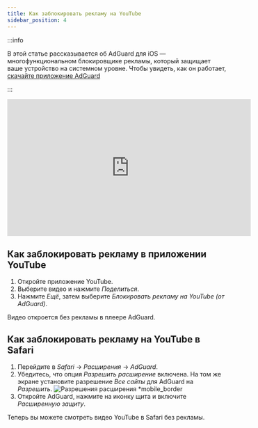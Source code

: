 ```yaml
---
title: Как заблокировать рекламу на YouTube
sidebar_position: 4
---
```


:::info

В этой статье рассказывается об AdGuard для iOS — многофункциональном блокировщике рекламы, который защищает ваше устройство на системном уровне. Чтобы увидеть, как он работает, [скачайте приложение AdGuard](https://agrd.io/download-kb-adblock)

:::  

<iframe width="560" height="315" class="youtube-video" src="https://www.youtube-nocookie.com/embed/YW9Ojcm1Gkg" title="Видеоплеер YouTube" frameborder="0" allow="accelerometer; autoplay; clipboard-write; encrypted-media; gyroscope; picture-in-picture" allowfullscreen></iframe>

## Как заблокировать рекламу в приложении YouTube

1. Откройте приложение YouTube.
1. Выберите видео и нажмите *Поделиться*.
1. Нажмите *Ещё*, затем выберите *Блокировать рекламу на YouTube (от AdGuard)*.

Видео откроется без рекламы в плеере AdGuard.

## Как заблокировать рекламу на YouTube в Safari

1. Перейдите в *Safari* → *Расширения* → *AdGuard*.
1. Убедитесь, что опция *Разрешить расширение* включена. На том же экране установите разрешение *Все сайты* для AdGuard на *Разрешить*. ![Разрешения расширения *mobile_border](https://cdn.adtidy.org/content/kb/ad_blocker/iOS/extensions_allow.jpg)
1. Откройте AdGuard, нажмите на иконку щита и включите *Расширенную защиту*.

Теперь вы можете смотреть видео YouTube в Safari без рекламы.
